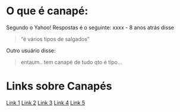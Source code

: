 # O que é canapé:
Segundo o Yahoo! Respostas é o seguinte: 
xxxx - 8 anos atrás disse
> “é vários tipos de salgados”

Outro usuário disse:
> entaum.. tem canapé de tudo qto é tipo...

# Links sobre Canapés
[Link 1](http://gshow.globo.com/receitas/tipos-de-prato/entradas/canapes)
[Link 2](http://www.bbcgoodfood.com/howto/guide/top-ten-party-canapes)
[Link 3](http://en.wikipedia.org/wiki/Canap%C3%A9)
[Link 4](http://www.goodtoknow.co.uk/recipes/pictures/31381/50-quick-and-easy-canapes)
[Link 5](http://www.redonline.co.uk/food/recipes/canapes)